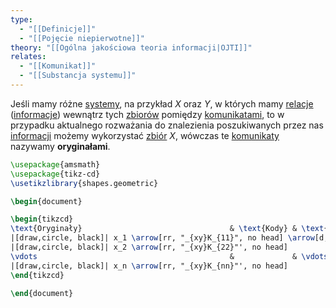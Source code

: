 ```yaml
---
type:
  - "[[Definicje]]"
  - "[[Pojęcie niepierwotne]]"
theory: "[[Ogólna jakościowa teoria informacji|OJTI]]"
relates:
  - "[[Komunikat]]"
  - "[[Substancja systemu]]"
---
```


Jeśli mamy różne [systemy](System.md), na przykład $X$ oraz $Y$, w których mamy [relacje](Relacja.md) ([informacje](Informacja.md)) wewnątrz tych [zbiorów](Zbiór.md) pomiędzy [komunikatami](Komunikat.md), to w przypadku aktualnego rozważania do znalezienia poszukiwanych przez nas [informacji](Informacja.md) możemy wykorzystać [zbiór](Zbiór.md) $X$, wówczas te [komunikaty](Komunikat.md) nazywamy **oryginałami**.

```tikz
\usepackage{amsmath}
\usepackage{tikz-cd}
\usetikzlibrary{shapes.geometric}

\begin{document}

\begin{tikzcd}
\text{Oryginały}                                 & \text{Kody} & \text{Obrazy}            \\
|[draw,circle, black]| x_1 \arrow[rr, "_{xy}K_{11}", no head] \arrow[d, "_{x}I_{12}"', no head] &             & |[draw,circle, red]| y_1 \arrow[d, "_{y}I_{12}", no head] \\
|[draw,circle, black]| x_2 \arrow[rr, "_{xy}K_{22}"', no head]                      &             & |[draw,circle, red]| y_2                      \\
\vdots                                           &             & \vdots                   \\
|[draw,circle, black]| x_n \arrow[rr, "_{xy}K_{nn}"', no head]                      &             & |[draw,circle, red]| y_n                     
\end{tikzcd}

\end{document}
```